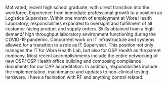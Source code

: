 Motivated, recent high school graduate, with direct transition into the workforce. Experience from immediate professional growth to a position as Logistics Supervisor. Within one month of employment at Vibra Health Laboratory, responsibilities expanded to oversight and fulfillment of all customer facing product and supply orders. Skills obtained from a high demand/ high throughput laboratory environment functioning during the COVID-19 pandemic. Concurrent work on IT infrastructure and systems allowed for a transition to a role as IT Supervisor. This position not only manages the IT for Vibra Health Lab, but also for OSP Health as the parent company. Most recent accomplishments include the entire networking of new OSP/ OSP Health office building and composing compliance documents for our CAP accreditation. In addition, responsibilities include the implementation, maintenance and updates to non-clinical testing hardware.
I have a facination with RF and anything control related.
